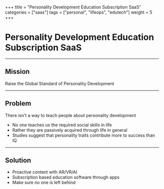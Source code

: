 +++
title = "Personality Development Education Subscription SaaS"
categories = ["saas"]
tags = ["personal", "lifeops", "edutech"]
weight = 5
+++

# Personality Development Education Subscription SaaS

---

## Mission

Raise the Global Standard of Personality Development

---

## Problem

There isn't a way to teach people about personality development

- No one teaches us the required social skills in life
- Rather they are passively acquired through life in general
- Studies suggest that personality traits contribute more to success than IQ

---

## Solution

- Proactive content with AR/VR/AI
- Subscription based education software through apps
- Make sure no one is left behind
